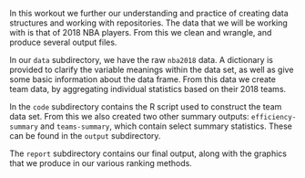 In this workout we further our understanding and practice of creating data 
structures and working with repositories. The data that we will be working 
with is that of 2018 NBA players. From this we clean and wrangle, and 
produce several output files. 

In our `data` subdirectory, we have the raw `nba2018` data. A dictionary 
is provided to clarify the variable meanings within the data set, as well as 
give some basic information about the data frame. From this data we create 
team data, by aggregating individual statistics based on their 2018 teams. 

In the `code` subdirectory contains the R script used to construct the 
team data set. From this we also created two other summary outputs: 
`efficiency-summary` and `teams-summary`, which contain select 
summary statistics. These can be found in the `output` subdirectory. 

The `report` subdirectory contains our final output, along with the 
graphics that we produce in our various ranking methods. 
